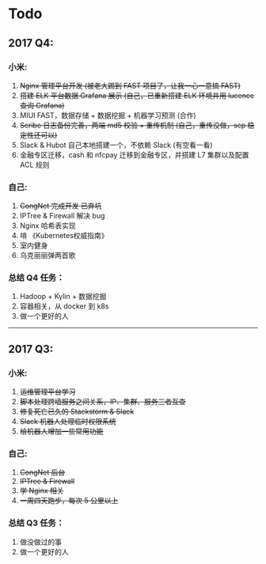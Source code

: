 # Todo

## 2017 Q4:

### 小米:

1. ~~Nginx 管理平台开发 (被老大踢到 FAST 项目了，让我一心一意搞 FAST)~~
2. ~~搭建 ELK 平台数据 Grafana 展示 (自己，已重新搭建 ELK 环境并用 lucence 查询 Grafana)~~
3. MIUI FAST，数据存储 + 数据挖掘 + 机器学习预测 (合作)
4. ~~Scribe 日志备份完善，两端 md5 校验 + 重传机制 (自己，重传没做，scp 稳定性还可以)~~
5. Slack & Hubot 自己本地搭建一个，不依赖 Slack (有空看一看)
6. 金融专区迁移，cash 和 nfcpay 迁移到金融专区，并搭建 L7 集群以及配置 ACL 规则

### 自己:  

1. ~~CongNet 完成开发 已弃坑~~  
2. IPTree & Firewall 解决 bug  
3. Nginx 哈希表实现  
3. 啃 《Kubernetes权威指南》   
4. 室内健身  
5. 乌克丽丽弹两首歌  

### 总结 Q4 任务：

1. Hadoop + Kylin + 数据挖掘   
2. 容器相关，从 docker 到 k8s  
3. 做一个更好的人  

______

## 2017 Q3:

### 小米:

1. ~~运维管理平台学习~~
2. ~~脚本处理跨墙服务之间关系，IP、集群、服务三者互查~~
3. ~~修复死亡已久的 Stackstorm & Slack~~
4. ~~Slack 机器人处理临时权限系统~~
5. ~~给机器人增加一些常用功能~~

### 自己:  

1. ~~CongNet 后台~~  
2. ~~IPTree & Firewall~~  
3. ~~学 Nginx 相关~~  
4. ~~一周四天跑步，每次 5 公里以上~~  

### 总结 Q3 任务：

1. 做没做过的事   
2. 做一个更好的人  

